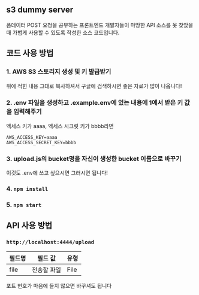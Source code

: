 ## s3 dummy server

폼데이터 POST 요청을 공부하는 프론트엔드 개발자들이 마땅한 API 소스를 못 찾았을 때 가볍게 사용할 수 있도록 작성한 소스 코드입니다.

## 코드 사용 방법

### 1. AWS S3 스토리지 생성 및 키 발급받기

위에 적힌 내용 그대로 복사하셔서 구글에 검색하시면 좋은 자료가 많이 나옵니다!

### 2. .env 파일을 생성하고 .example.env에 있는 내용에 1에서 받은 키 값을 입력해주기

엑세스 키가 aaaa, 엑세스 시크릿 키가 bbbb라면

```
AWS_ACCESS_KEY=aaaa
AWS_ACCESS_SECRET_KEY=bbbb
```

### 3. upload.js의 bucket명을 자신이 생성한 bucket 이름으로 바꾸기

이것도 .env에 쓰고 싶으시면 그러시면 됩니다!

### 4. `npm install`

### 5. `npm start`

## API 사용 방법

### `http://localhost:4444/upload`

| 필드명 | 필드 값     | 유형 |
| ------ | ----------- | ---- |
| file   | 전송할 파일 | File |

포트 번호가 마음에 들지 않으면 바꾸셔도 됩니다
